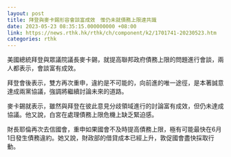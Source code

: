 ```yaml
---
layout: post
title: 拜登與麥卡錫形容會談富成效　惟仍未就債務上限達共識
date: 2023-05-23 08:35:15.000000000 +08:00
link: https://news.rthk.hk/rthk/ch/component/k2/1701741-20230523.htm
categories: rthk
---
```


美國總統拜登與眾議院議長麥卡錫，就提高聯邦政府債務上限的問題進行會談，兩人都表示，會談富有成效。

拜登會後表示，雙方再次重申，違約是不可能的，向前進的唯一途徑，是本著誠意達成兩黨協議，強調將繼續討論未來的道路。

麥卡錫就表示，雖然與拜登在彼此意見分歧領域進行的討論富有成效，但仍未達成協議。他又說，白宮在處理債務上限危機上缺乏緊迫感。

財長耶倫再次去信國會，重申如果國會不及時提高債務上限，極有可能最快在6月1日發生債務違約。她又說，財政部的借貸成本已經上升，敦促國會盡快採取行動。

